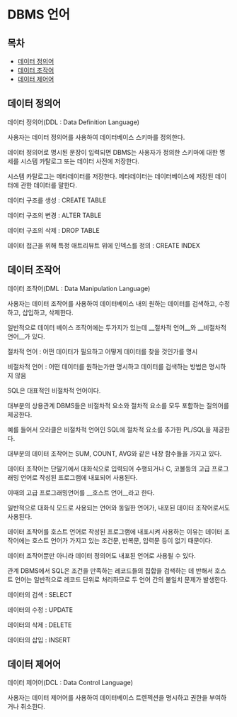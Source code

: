 # DBMS 언어



## 목차

- [데이터 정의어](#데이터-정의어)
- [데이터 조작어](#데이터-조작어)
- [데이터 제어어](#데이터-제어어)



## 데이터 정의어

데이터 정의어(DDL : Data Definition Language)

사용자는 데이터 정의어를 사용하여 데이터베이스 스키마를 정의한다.

데이터 정의어로 명시된 문장이 입력되면 DBMS는 사용자가 정의한 스키마에 대한 명세를 시스템 카탈로그 또는 데이터 사전에 저장한다.

시스템 카탈로그는 메타데이터를 저장한다. 메타데이터는 데이터베이스에 저장된 데이터에 관한 데이터를 말한다.



데이터 구조를 생성 : CREATE TABLE

데이터 구조의 변경 : ALTER TABLE

데이터 구조의 삭제 : DROP TABLE

데이터 접근을 위해 특정 애트리뷰트 위에 인덱스를 정의 : CREATE INDEX

## 데이터 조작어

데이터 조작어(DML : Data Manipulation Language)

사용자는 데이터 조작어를 사용하여 데이터베이스 내의 원하는 데이터를 검색하고, 수정하고, 삽입하고, 삭제한다.

일반적으로 데이터 베이스 조작어에는 두가지가 있는데 __절차적 언어__와 __비절차적 언어__가 있다.

절차적 언어 : 어떤 데이터가 필요하고 어떻게 데이터를 찾을 것인가를 명시

비절차적 언어 : 어떤 데이터를 원하는가만 명시하고 데이터를 검색하는 방법은 명시하지 않음

SQL은 대표적인 비절차적 언어이다.



대부분의 상용관계 DBMS들은 비절차적 요소와 절차적 요소를 모두 포함하는 질의어를 제공한다.

예를 들어서 오라클은 비절차적 언어인 SQL에 절차적 요소를 추가한 PL/SQL을 제공한다.



대부분의 데이터 조작어는 SUM, COUNT, AVG와 같은 내장 함수들을 가지고 있다.

데이터 조작어는 단말기에서 대화식으로 입력되어 수행되거나 C, 코볼등의 고급 프로그래밍 언어로 작성된 프로그램에 내포되어 사용된다.

이때의 고급 프로그래밍언어를 __호스트 언어__라고 한다.

일반적으로 대화식 모드로 사용되는 언어와 동일한 언어가, 내포된 데이터 조작어로서도 사용된다.



데이터 조작어를 호스트 언어로 작성된 프로그램에 내포시켜 사용하는 이유는 데이터 조작어에는 호스트 언어가 가지고 있는 조건문, 반복문, 입력문 등이 없기 때문이다.

데이터 조작어뿐만 아니라 데이터 정의어도 내포된 언어로 사용될 수 있다.

관계 DBMS에서 SQL은 조건을 만족하는 레코드들의 집합을 검색하는 데 반해서 호스트 언어는 일반적으로 레코드 단위로 처리하므로 두 언어 간의 불일치 문제가 발생한다.



데이터의 검색 : SELECT

데이터의 수정 : UPDATE

데이터의 삭제 : DELETE

데이터의 삽입 : INSERT

## 데이터 제어어

데이터 제어어(DCL : Data Control Language)

사용자는 데이터 제어어를 사용하여 데이터베이스 트렌젝션을 명시하고 권한을 부여하거나 취소한다.